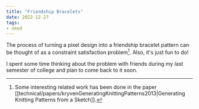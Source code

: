 ```yaml
---
title: "Friendship Bracelets"
date: 2022-12-27
tags:
- seed
---
```


The process of turning a pixel design into a friendship bracelet pattern can be thought of as a constraint satisfaction problem[^1]. Also, it's just fun to do!

I spent some time thinking about the problem with friends during my last semester of college and plan to come back to it soon.


[^1]: Some interesting related work has been done in the paper [[technical/papers/kryvenGeneratingKnittingPatterns2013|Generating Knitting Patterns from a Sketch]].